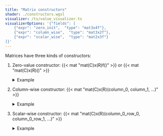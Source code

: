 ```yaml
---
title: "Matrix constructors"
shader: ./constructors.wgsl
visualizer: /ts/value_visualizer.ts
visualizerOptions: '{"fields": [
    {"expr": "zero_init",  "type": "mat3x4f"},
    {"expr": "column_wise",  "type": "mat3x2f"},
    {"expr": "scalar_wise",  "type": "mat2x3f"}
]}'
---
```


Matrices have three kinds of constructors:

1. Zero-value constructor: {{< mat "mat(C)x(R)f()" >}} or {{< mat "mat(C)x(R)<f32>()" >}}

   <details class='example'>
     <summary>Example</summary>

   `mat3x2f()` constructs a `mat3x2f` with zero-values for each of the elements.

   </details>

1. Column-wise constructor: {{< mat "mat(C)x(R)<f32>(column_0, column_1, ...)" >}}

   <details class='example'>
     <summary>Example</summary>

   `mat2x4f(c0, c1)` constructs a `mat2x4<f32>`, when both `c0` and `c1` are
   of type `vec4<f32>`. \
   The first column is `c0`, and the second column is `c1`.

   </details>

1. Scalar-wise constructor: {{< mat "mat(C)x(R)<f32>(column_0_row_0, column_0_row_1, ...)" >}}

   <details class='example'>
     <summary>Example</summary>

   `mat2x3f(a, b, c, d, e, f)` constructs a `mat2x3<f32>` with the given elements:

   <div class='ascii'>

   ```ascii
   ╭      ╮
   │ a  d │
   │ b  e │
   │ c  f │
   ╰      ╯
   ```

   </div>
   </details>
